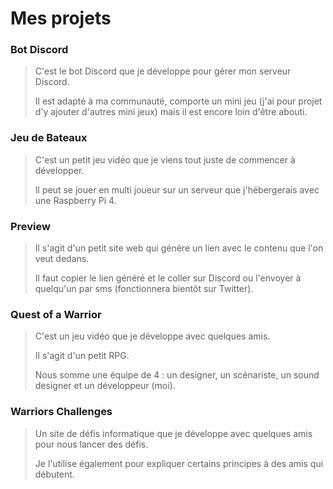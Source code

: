 # Mes projets

### Bot Discord
> C'est le bot Discord que je développe pour gérer mon serveur Discord.
> 
> Il est adapté à ma communauté, comporte un mini jeu (j'ai pour projet d'y ajouter d'autres mini jeux) mais il est encore loin d'être abouti.

### Jeu de Bateaux
> C'est un petit jeu vidéo que je viens tout juste de commencer à développer.
> 
> Il peut se jouer en multi joueur sur un serveur que j'hébergerais avec une Raspberry Pi 4.

### Preview
> Il s'agit d'un petit site web qui génère un lien avec le contenu que l'on veut dedans.
> 
> Il faut copier le lien généré et le coller sur Discord ou l'envoyer à quelqu'un par sms (fonctionnera bientôt sur Twitter).

### Quest of a Warrior
> C'est un jeu vidéo que je développe avec quelques amis.
> 
> Il s'agit d'un petit RPG.
> 
> Nous somme une équipe de 4 : un designer, un scénariste, un sound designer et un développeur (moi).

### Warriors Challenges
> Un site de défis informatique que je développe avec quelques amis pour nous lancer des défis.
> 
> Je l'utilise également pour expliquer certains principes à des amis qui débutent.

